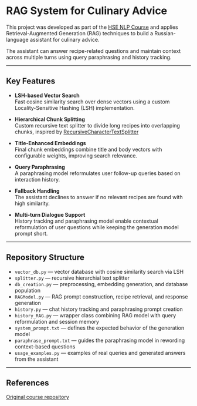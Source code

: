 # RAG System for Culinary Advice

This project was developed as part of the [HSE NLP Course](http://wiki.cs.hse.ru/Глубинное_обучение_для_текстовых_данных_24/25) and applies Retrieval-Augmented Generation (RAG) techniques to build a Russian-language assistant for culinary advice.

The assistant can answer recipe-related questions and maintain context across multiple turns using query paraphrasing and history tracking.

---

## Key Features

- **LSH-based Vector Search**  
  Fast cosine similarity search over dense vectors using a custom Locality-Sensitive Hashing (LSH) implementation.

- **Hierarchical Chunk Splitting**  
  Custom recursive text splitter to divide long recipes into overlapping chunks, inspired by [RecursiveCharacterTextSplitter](https://langchain-doc.readthedocs.io/en/latest/modules/indexes/examples/textsplitter.html)

- **Title-Enhanced Embeddings**  
  Final chunk embeddings combine title and body vectors with configurable weights, improving search relevance.

- **Query Paraphrasing**  
  A paraphrasing model reformulates user follow-up queries based on interaction history.

- **Fallback Handling**  
  The assistant declines to answer if no relevant recipes are found with high similarity.

- **Multi-turn Dialogue Support**  
  History tracking and paraphrasing model enable contextual reformulation of user questions while keeping the generation model prompt short.

---

## Repository Structure

- `vector_db.py` — vector database with cosine similarity search via LSH
- `splitter.py` — recursive hierarchial text splitter
- `db_creation.py` — preprocessing, embedding generation, and database population
- `RAGModel.py` — RAG prompt construction, recipe retrieval, and response generation
- `history.py` — chat history tracking and paraphrasing prompt creation
- `history_RAG.py` — wrapper class combining RAG model with query reformulation and session memory
- `system_prompt.txt` — defines the expected behavior of the generation model
- `paraphrase_prompt.txt` — guides the paraphrasing model in rewording context-based questions
- `usage_examples.py` — examples of real queries and generated answers from the assistant


---

## References
  
[Original course repository](https://github.com/ashaba1in/hse-nlp/tree/main/2024)
